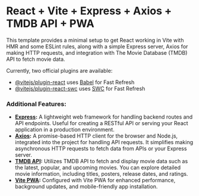 # React + Vite + Express + Axios + TMDB API + PWA

This template provides a minimal setup to get React working in Vite with HMR and some ESLint rules, along with a simple Express server, Axios for making HTTP requests, and integration with The Movie Database (TMDB) API to fetch movie data.

Currently, two official plugins are available:

- [@vitejs/plugin-react](https://github.com/vitejs/vite-plugin-react/blob/main/packages/plugin-react/README.md) uses [Babel](https://babeljs.io/) for Fast Refresh
- [@vitejs/plugin-react-swc](https://github.com/vitejs/vite-plugin-react-swc) uses [SWC](https://swc.rs/) for Fast Refresh

### Additional Features:
- **[Express](https://github.com/expressjs/express):** A lightweight web framework for handling backend routes and API endpoints. Useful for creating a RESTful API or serving your React application in a production environment.
- **[Axios](https://github.com/axios/axios):** A promise-based HTTP client for the browser and Node.js, integrated into the project for handling API requests. It simplifies making asynchronous HTTP requests to fetch data from APIs or your Express server.
- **[TMDB API](https://developer.themoviedb.org/docs/getting-started):** Utilizes TMDB API to fetch and display movie data such as the latest, popular, and upcoming movies. You can explore detailed movie information, including titles, posters, release dates, and ratings.
- **[Vite PWA](https://vite-pwa-org.netlify.app/):** Configured with Vite PWA for enhanced performance, background updates, and mobile-friendly app installation.